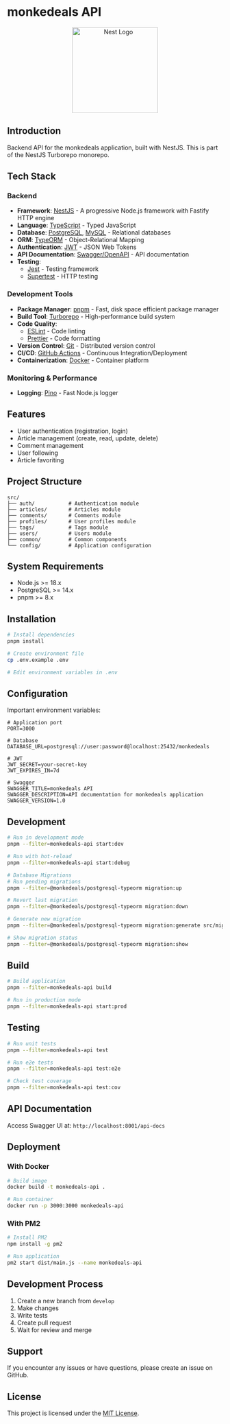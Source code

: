 # monkedeals API

<p align="center">
  <a href="http://nestjs.com/" target="blank"><img src="https://nestjs.com/img/logo-small.svg" width="200" alt="Nest Logo" /></a>
</p>

## Introduction

Backend API for the monkedeals application, built with NestJS. This is part of the NestJS Turborepo monorepo.

## Tech Stack

### Backend

- **Framework**: [NestJS](https://nestjs.com/) - A progressive Node.js framework with Fastify HTTP engine
- **Language**: [TypeScript](https://www.typescriptlang.org/) - Typed JavaScript
- **Database**: [PostgreSQL](https://www.postgresql.org/), [MySQL](https://www.mysql.com/) - Relational databases
- **ORM**: [TypeORM](https://typeorm.io/) - Object-Relational Mapping
- **Authentication**: [JWT](https://jwt.io/) - JSON Web Tokens
- **API Documentation**: [Swagger/OpenAPI](https://swagger.io/) - API documentation
- **Testing**:
  - [Jest](https://jestjs.io/) - Testing framework
  - [Supertest](https://github.com/visionmedia/supertest) - HTTP testing

### Development Tools

- **Package Manager**: [pnpm](https://pnpm.io/) - Fast, disk space efficient package manager
- **Build Tool**: [Turborepo](https://turbo.build/) - High-performance build system
- **Code Quality**:
  - [ESLint](https://eslint.org/) - Code linting
  - [Prettier](https://prettier.io/) - Code formatting
- **Version Control**: [Git](https://git-scm.com/) - Distributed version control
- **CI/CD**: [GitHub Actions](https://github.com/features/actions) - Continuous Integration/Deployment
- **Containerization**: [Docker](https://www.docker.com/) - Container platform

### Monitoring & Performance

- **Logging**: [Pino](https://github.com/iamolegga/nestjs-pino) - Fast Node.js logger

## Features

- User authentication (registration, login)
- Article management (create, read, update, delete)
- Comment management
- User following
- Article favoriting

## Project Structure

```
src/
├── auth/           # Authentication module
├── articles/       # Articles module
├── comments/       # Comments module
├── profiles/       # User profiles module
├── tags/           # Tags module
├── users/          # Users module
├── common/         # Common components
└── config/         # Application configuration
```

## System Requirements

- Node.js >= 18.x
- PostgreSQL >= 14.x
- pnpm >= 8.x

## Installation

```bash
# Install dependencies
pnpm install

# Create environment file
cp .env.example .env

# Edit environment variables in .env
```

## Configuration

Important environment variables:

```env
# Application port
PORT=3000

# Database
DATABASE_URL=postgresql://user:password@localhost:25432/monkedeals

# JWT
JWT_SECRET=your-secret-key
JWT_EXPIRES_IN=7d

# Swagger
SWAGGER_TITLE=monkedeals API
SWAGGER_DESCRIPTION=API documentation for monkedeals application
SWAGGER_VERSION=1.0
```

## Development

```bash
# Run in development mode
pnpm --filter=monkedeals-api start:dev

# Run with hot-reload
pnpm --filter=monkedeals-api start:debug

# Database Migrations
# Run pending migrations
pnpm --filter=@monkedeals/postgresql-typeorm migration:up

# Revert last migration
pnpm --filter=@monkedeals/postgresql-typeorm migration:down

# Generate new migration
pnpm --filter=@monkedeals/postgresql-typeorm migration:generate src/migrations/<migration-name>

# Show migration status
pnpm --filter=@monkedeals/postgresql-typeorm migration:show
```

## Build

```bash
# Build application
pnpm --filter=monkedeals-api build

# Run in production mode
pnpm --filter=monkedeals-api start:prod
```

## Testing

```bash
# Run unit tests
pnpm --filter=monkedeals-api test

# Run e2e tests
pnpm --filter=monkedeals-api test:e2e

# Check test coverage
pnpm --filter=monkedeals-api test:cov
```

## API Documentation

Access Swagger UI at: `http://localhost:8001/api-docs`

## Deployment

### With Docker

```bash
# Build image
docker build -t monkedeals-api .

# Run container
docker run -p 3000:3000 monkedeals-api
```

### With PM2

```bash
# Install PM2
npm install -g pm2

# Run application
pm2 start dist/main.js --name monkedeals-api
```

## Development Process

1. Create a new branch from `develop`
2. Make changes
3. Write tests
4. Create pull request
5. Wait for review and merge

## Support

If you encounter any issues or have questions, please create an issue on GitHub.

## License

This project is licensed under the [MIT License](LICENSE).
